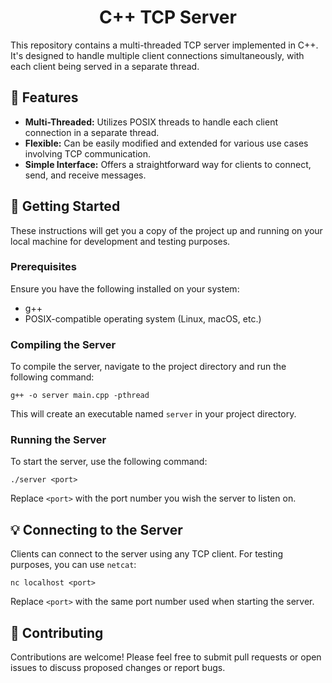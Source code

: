 <h1 align="center">C++ TCP Server</h1>

<p>This repository contains a multi-threaded TCP server implemented in C++. It's designed to handle multiple client connections simultaneously, with each client being served in a separate thread.</p>

<h2>🌟 Features</h2>

<ul>
  <li><strong>Multi-Threaded:</strong> Utilizes POSIX threads to handle each client connection in a separate thread.</li>
  <li><strong>Flexible:</strong> Can be easily modified and extended for various use cases involving TCP communication.</li>
  <li><strong>Simple Interface:</strong> Offers a straightforward way for clients to connect, send, and receive messages.</li>
</ul>

<h2>🚀 Getting Started</h2>

<p>These instructions will get you a copy of the project up and running on your local machine for development and testing purposes.</p>

<h3>Prerequisites</h3>

<p>Ensure you have the following installed on your system:</p>
<ul>
  <li>g++</li>
  <li>POSIX-compatible operating system (Linux, macOS, etc.)</li>
</ul>

<h3>Compiling the Server</h3>

<p>To compile the server, navigate to the project directory and run the following command:</p>

<pre><code>g++ -o server main.cpp -pthread</code></pre>

<p>This will create an executable named <code>server</code> in your project directory.</p>

<h3>Running the Server</h3>

<p>To start the server, use the following command:</p>

<pre><code>./server &lt;port&gt;</code></pre>

<p>Replace <code>&lt;port&gt;</code> with the port number you wish the server to listen on.</p>

<h2>💡 Connecting to the Server</h2>

<p>Clients can connect to the server using any TCP client. For testing purposes, you can use <code>netcat</code>:</p>

<pre><code>nc localhost &lt;port&gt;</code></pre>

<p>Replace <code>&lt;port&gt;</code> with the same port number used when starting the server.</p>

<h2>🤝 Contributing</h2>

<p>Contributions are welcome! Please feel free to submit pull requests or open issues to discuss proposed changes or report bugs.</p>


